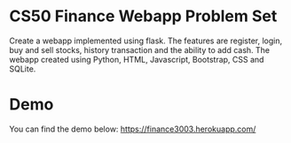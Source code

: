 # CS50 Finance Webapp Problem Set
Create a webapp implemented using flask. The features are register, login, buy and sell stocks, history transaction and the ability to add cash.
The webapp created using Python, HTML, Javascript, Bootstrap, CSS and SQLite.

# Demo
You can find the demo below:
https://finance3003.herokuapp.com/
